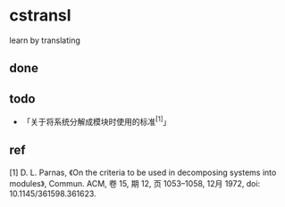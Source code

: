 # cstransl
learn by translating

## done

## todo
- 「关于将系统分解成模块时使用的标准<sup>[1]</sup>」

## ref

[1] D. L. Parnas, 《On the criteria to be used in decomposing systems into modules》, Commun. ACM, 卷 15, 期 12, 页 1053–1058, 12月 1972, doi: 10.1145/361598.361623.
